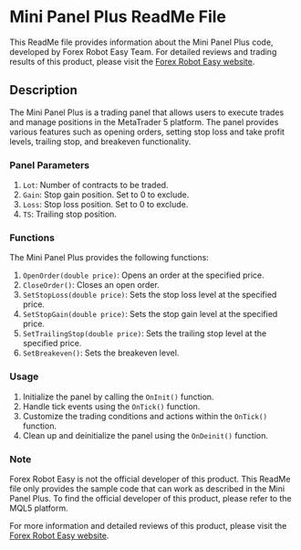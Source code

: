 # Mini Panel Plus ReadMe File

This ReadMe file provides information about the Mini Panel Plus code, developed by Forex Robot Easy Team. For detailed reviews and trading results of this product, please visit the [Forex Robot Easy website](https://forexroboteasy.com/forex-robot-review/mini-panel-plus-review-enhanced-forex-software-for-strategic-trading/).

## Description

The Mini Panel Plus is a trading panel that allows users to execute trades and manage positions in the MetaTrader 5 platform. The panel provides various features such as opening orders, setting stop loss and take profit levels, trailing stop, and breakeven functionality.

### Panel Parameters

1. `Lot`: Number of contracts to be traded.
2. `Gain`: Stop gain position. Set to 0 to exclude.
3. `Loss`: Stop loss position. Set to 0 to exclude.
4. `TS`: Trailing stop position.

### Functions

The Mini Panel Plus provides the following functions:

1. `OpenOrder(double price)`: Opens an order at the specified price.
2. `CloseOrder()`: Closes an open order.
3. `SetStopLoss(double price)`: Sets the stop loss level at the specified price.
4. `SetStopGain(double price)`: Sets the stop gain level at the specified price.
5. `SetTrailingStop(double price)`: Sets the trailing stop level at the specified price.
6. `SetBreakeven()`: Sets the breakeven level.

### Usage

1. Initialize the panel by calling the `OnInit()` function.
2. Handle tick events using the `OnTick()` function.
3. Customize the trading conditions and actions within the `OnTick()` function.
4. Clean up and deinitialize the panel using the `OnDeinit()` function.

### Note

Forex Robot Easy is not the official developer of this product. This ReadMe file only provides the sample code that can work as described in the Mini Panel Plus. To find the official developer of this product, please refer to the MQL5 platform.

For more information and detailed reviews of this product, please visit the [Forex Robot Easy website](https://forexroboteasy.com/forex-robot-review/mini-panel-plus-review-enhanced-forex-software-for-strategic-trading/).
